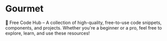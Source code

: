 # Gourmet
🚀 Free Code Hub – A collection of high-quality, free-to-use code snippets, components, and projects. Whether you're a beginner or a pro, feel free to explore, learn, and use these resources!
